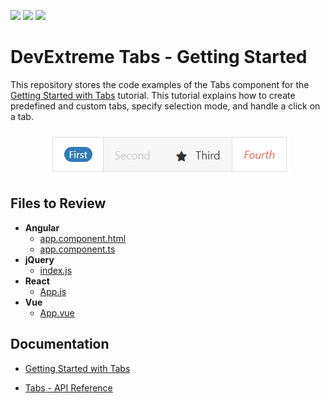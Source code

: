 <!-- default badges list -->
![](https://img.shields.io/endpoint?url=https://codecentral.devexpress.com/api/v1/VersionRange/505325275/21.2.4%2B)
[![](https://img.shields.io/badge/Open_in_DevExpress_Support_Center-FF7200?style=flat-square&logo=DevExpress&logoColor=white)](https://supportcenter.devexpress.com/ticket/details/T1096759)
[![](https://img.shields.io/badge/📖_How_to_use_DevExpress_Examples-e9f6fc?style=flat-square)](https://docs.devexpress.com/GeneralInformation/403183)
<!-- default badges end -->
# DevExtreme Tabs - Getting Started 

This repository stores the code examples of the Tabs component for the [Getting Started with Tabs](https://js.devexpress.com/Documentation/Guide/UI_Components/Tabs/Getting_Started_with_Tabs/) tutorial. This tutorial explains how to create predefined and custom tabs, specify selection mode, and handle a click on a tab.

<div align="center"><img src="./tabs.png" /></div>

## Files to Review

- **Angular**
    - [app.component.html](angular/src/app/app.component.html)
    - [app.component.ts](angular/src/app/app.component.ts)
- **jQuery**
    - [index.js](jquery/src/index.js)
- **React**
    - [App.js](react/src/App.js)
- **Vue**
    - [App.vue](vue/src/App.vue)

## Documentation

- [Getting Started with Tabs](https://js.devexpress.com/Documentation/Guide/UI_Components/Tabs/Getting_Started_with_Tabs/)

- [Tabs - API Reference](https://js.devexpress.com/Documentation/ApiReference/UI_Components/dxTabs/)
